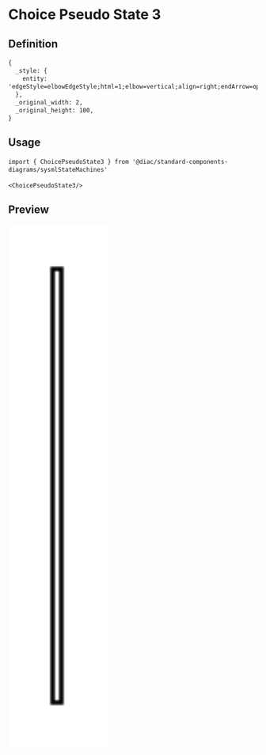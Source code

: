 # Choice Pseudo State 3

## Definition

```
{
  _style: { 
    entity: 'edgeStyle=elbowEdgeStyle;html=1;elbow=vertical;align=right;endArrow=open;rounded=0;labelBackgroundColor=none;endSize=12;',
  },
  _original_width: 2,
  _original_height: 100,
}
```

## Usage

```
import { ChoicePseudoState3 } from '@diac/standard-components-diagrams/sysmlStateMachines'

<ChoicePseudoState3/>
```

## Preview

<img src="./choice-pseudo-state-3.png" width="200"/>
